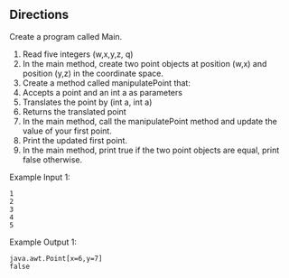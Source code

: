 ## Directions

Create a program called Main.

1. Read five integers (w,x,y,z, q)
2. In the main method, create two point objects at position (w,x) and position (y,z) in the coordinate space.
3. Create a method called manipulatePoint that:
4. Accepts a point and an int a as parameters
5. Translates the point by (int a, int a)
6. Returns the translated point
7. In the main method, call the manipulatePoint method and update the value of your first point.
8. Print the updated first point.
9. In the main method, print true if the two point objects are equal, print false otherwise.

Example Input 1:

	1
	2
	3
	4
	5
Example Output 1:

	java.awt.Point[x=6,y=7]
	false
